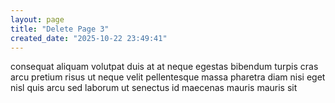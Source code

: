 ```yaml
---
layout: page
title: "Delete Page 3"
created_date: "2025-10-22 23:49:41"
---
```


consequat aliquam volutpat duis at at neque egestas bibendum turpis cras arcu pretium risus ut neque velit pellentesque massa pharetra diam nisi eget nisl quis arcu sed laborum ut senectus id maecenas mauris mauris sit 
